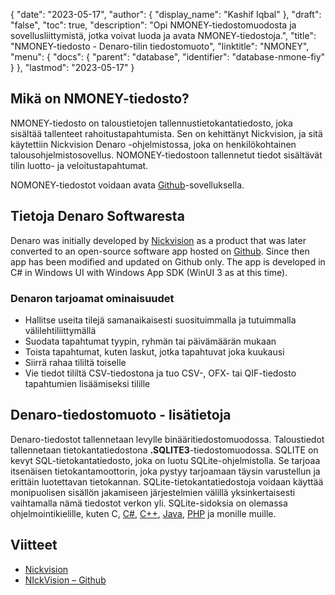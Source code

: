 {
  "date": "2023-05-17",
  "author": {
    "display_name": "Kashif Iqbal"
},
  "draft": "false",
  "toc": true,
  "description": "Opi NMONEY-tiedostomuodosta ja sovellusliittymistä, jotka voivat luoda ja avata NMONEY-tiedostoja.",
  "title": "NMONEY-tiedosto - Denaro-tilin tiedostomuoto",
  "linktitle": "NMONEY",
  "menu": {
    "docs": {
      "parent": "database",
      "identifier": "database-nmone-fiy"
}
},
  "lastmod": "2023-05-17"
}

## Mikä on NMONEY-tiedosto?

NMONEY-tiedosto on taloustietojen tallennustietokantatiedosto, joka sisältää tallenteet rahoitustapahtumista. Sen on kehittänyt Nickvision, ja sitä käytettiin Nickvision Denaro -ohjelmistossa, joka on henkilökohtainen talousohjelmistosovellus. NOMONEY-tiedostoon tallennetut tiedot sisältävät tilin luotto- ja veloitustapahtumat.

NOMONEY-tiedostot voidaan avata [Github](https://github.com/NickvisionApps/Denaro)-sovelluksella.

## Tietoja Denaro Softwaresta

Denaro was initially developed by [Nickvision](https://nickvision.org/) as a product that was later converted to an open-source software app hosted on [Github](https://github.com/NickvisionApps/Denaro). Since then app has been modified and updated on Github only. The app is developed in C# in Windows UI with Windows App SDK (WinUI 3 as at this time).

### Denaron tarjoamat ominaisuudet

 * Hallitse useita tilejä samanaikaisesti suosituimmalla ja tutuimmalla välilehtiliittymällä
 * Suodata tapahtumat tyypin, ryhmän tai päivämäärän mukaan
 * Toista tapahtumat, kuten laskut, jotka tapahtuvat joka kuukausi
 * Siirrä rahaa tililtä toiselle
 * Vie tiedot tililtä CSV-tiedostona ja tuo CSV-, OFX- tai QIF-tiedosto tapahtumien lisäämiseksi tilille

## Denaro-tiedostomuoto - lisätietoja

Denaro-tiedostot tallennetaan levylle binääritiedostomuodossa. Taloustiedot tallennetaan tietokantatiedostona **.SQLITE3**-tiedostomuodossa. SQLITE on kevyt SQL-tietokantatiedosto, joka on luotu SQLite-ohjelmistolla. Se tarjoaa itsenäisen tietokantamoottorin, joka pystyy tarjoamaan täysin varustellun ja erittäin luotettavan tietokannan. SQLite-tietokantatiedostoja voidaan käyttää monipuolisen sisällön jakamiseen järjestelmien välillä yksinkertaisesti vaihtamalla nämä tiedostot verkon yli. SQLite-sidoksia on olemassa ohjelmointikielille, kuten C, [C#](/programming/cs/), [C++](/programming/cpp/), [Java](/programming/java/), [PHP](/programming/php/) ja monille muille.

## Viitteet

 * [Nickvision](https://nickvision.org/)
 * [NIckVision – Github](https://github.com/NickvisionApps/Denaro)

